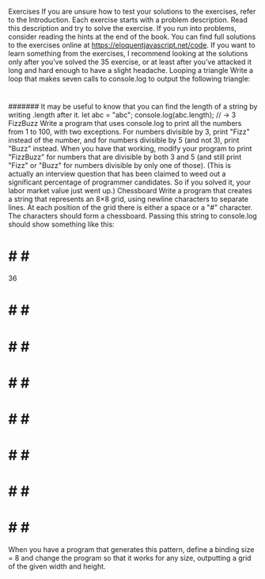 Exercises
If you are unsure how to test your solutions to the exercises, refer to the Introduction.
Each exercise starts with a problem description. Read this description and
try to solve the exercise. If you run into problems, consider reading the hints
at the end of the book. You can find full solutions to the exercises online at
https://eloquentjavascript.net/code. If you want to learn something from the
exercises, I recommend looking at the solutions only after you’ve solved the
35
exercise, or at least after you’ve attacked it long and hard enough to have a
slight headache.
Looping a triangle
Write a loop that makes seven calls to console.log to output the following
triangle:
#
##
###
####
#####
######
#######
It may be useful to know that you can find the length of a string by writing
.length after it.
let abc = "abc";
console.log(abc.length);
// → 3
FizzBuzz
Write a program that uses console.log to print all the numbers from 1 to 100,
with two exceptions. For numbers divisible by 3, print "Fizz" instead of the
number, and for numbers divisible by 5 (and not 3), print "Buzz" instead.
When you have that working, modify your program to print "FizzBuzz" for
numbers that are divisible by both 3 and 5 (and still print "Fizz" or "Buzz"
for numbers divisible by only one of those).
(This is actually an interview question that has been claimed to weed out
a significant percentage of programmer candidates. So if you solved it, your
labor market value just went up.)
Chessboard
Write a program that creates a string that represents an 8×8 grid, using newline
characters to separate lines. At each position of the grid there is either a space
or a "#" character. The characters should form a chessboard.
Passing this string to console.log should show something like this:
# # # #
36
# # # #
# # # #
# # # #
# # # #
# # # #
# # # #
# # # #
When you have a program that generates this pattern, define a binding size
= 8 and change the program so that it works for any size, outputting a grid
of the given width and height.

